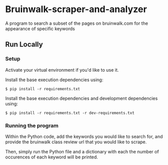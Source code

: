 # Bruinwalk-scraper-and-analyzer

A program to search a subset of the pages on bruinwalk.com for the appearance of specific keywords

## Run Locally

### Setup

Activate your virtual environment if you'd like to use it.

Install the base execution dependencies using:

```shell
$ pip install -r requirements.txt
```

Install the base execution dependencies and development dependencies using:

```shell
$ pip install -r requirements.txt -r dev-requirements.txt
```

### Running the program

Within the Python code, add the keywords you would like to search for, and provide the bruinwalk class review url that you would like to scrape.

Then, simply run the Python file and a dictionary with each the number of occurences of each keyword will be printed.
